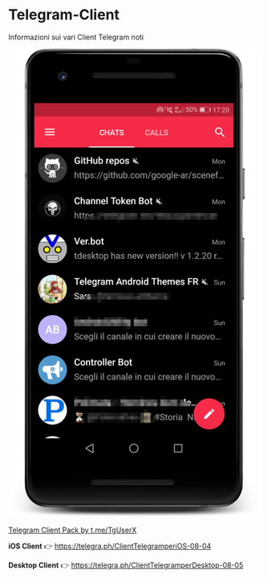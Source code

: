 # Telegram-Client

Informazioni sui vari Client Telegram noti

![screenshot](assets/Screen_framed.png)

[Telegram Client Pack by t.me/TgUserX](https://t.me/addstickers/ClientTelegrambyRedDroidUser)

**iOS Client** 👉 https://telegra.ph/ClientTelegramperiOS-08-04

**Desktop Client** 👉 https://telegra.ph/ClientTelegramperDesktop-08-05
